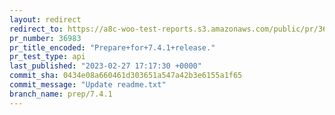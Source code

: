 ```yaml
---
layout: redirect
redirect_to: https://a8c-woo-test-reports.s3.amazonaws.com/public/pr/36983/api/index.html
pr_number: 36983
pr_title_encoded: "Prepare+for+7.4.1+release."
pr_test_type: api
last_published: "2023-02-27 17:17:30 +0000"
commit_sha: 0434e08a660461d303651a547a42b3e6155a1f65
commit_message: "Update readme.txt"
branch_name: prep/7.4.1
---
```

